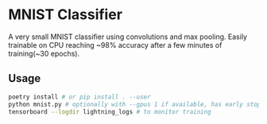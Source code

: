 # MNIST Classifier
A very small MNIST classifier using convolutions and max pooling.
Easily trainable on CPU reaching ~98% accuracy after a few minutes of training(~30 epochs).

## Usage
```sh
poetry install # or pip install . --user
python mnist.py # optionally with --gpus 1 if available, has early stoppign
tensorboard --logdir lightning_logs # to monitor training
```
